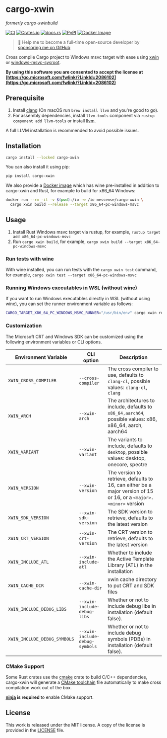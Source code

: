 # cargo-xwin

_formerly cargo-xwinbuild_

[![CI](https://github.com/rust-cross/cargo-xwin/workflows/CI/badge.svg)](https://github.com/rust-cross/cargo-xwin/actions?query=workflow%3ACI)
[![Crates.io](https://img.shields.io/crates/v/cargo-xwin.svg)](https://crates.io/crates/cargo-xwin)
[![docs.rs](https://docs.rs/cargo-xwin/badge.svg)](https://docs.rs/cargo-xwin/)
[![PyPI](https://img.shields.io/pypi/v/cargo-xwin.svg)](https://pypi.org/project/cargo-xwin)
[![Docker Image](https://img.shields.io/docker/pulls/messense/cargo-xwin.svg?maxAge=2592000)](https://hub.docker.com/r/messense/cargo-xwin/)

> 🚀 Help me to become a full-time open-source developer by [sponsoring me on GitHub](https://github.com/sponsors/messense)

Cross compile Cargo project to Windows msvc target with ease using [xwin](https://github.com/Jake-Shadle/xwin) or [windows-msvc-sysroot](https://github.com/trcrsired/windows-msvc-sysroot).

**By using this software you are consented to accept the license at [https://go.microsoft.com/fwlink/?LinkId=2086102](https://go.microsoft.com/fwlink/?LinkId=2086102)**

## Prerequisite

1. Install [clang](https://clang.llvm.org/) (On macOS run `brew install llvm` and you're good to go).
2. For assembly dependencies, install `llvm-tools` component via `rustup component add llvm-tools` or install [llvm](https://llvm.org).

A full LLVM installation is recommended to avoid possible issues.

## Installation

```bash
cargo install --locked cargo-xwin
```

You can also install it using pip:

```bash
pip install cargo-xwin
```

We also provide a [Docker image](https://hub.docker.com/r/messense/cargo-xwin) which has wine pre-installed in addition to cargo-xwin and Rust,
for example to build for x86_64 Windows:

```bash
docker run --rm -it -v $(pwd):/io -w /io messense/cargo-xwin \
  cargo xwin build --release --target x86_64-pc-windows-msvc
```

## Usage

1. Install Rust Windows msvc target via rustup, for example, `rustup target add x86_64-pc-windows-msvc`
2. Run `cargo xwin build`, for example, `cargo xwin build --target x86_64-pc-windows-msvc`

### Run tests with wine

With wine installed, you can run tests with the `cargo xwin test` command,
for example, `cargo xwin test --target x86_64-pc-windows-msvc`

### Running Windows executables in WSL (without wine)

If you want to run Windows executables directly in WSL (without using wine), you can set the runner environment variable as follows:

```bash
CARGO_TARGET_X86_64_PC_WINDOWS_MSVC_RUNNER="/usr/bin/env" cargo xwin run --target x86_64-pc-windows-msvc
```

### Customization

The Microsoft CRT and Windows SDK can be customized using the following environment variables or CLI options.

| Environment Variable         | CLI option                     | Description                                                                                                        |
| ---------------------------- | ------------------------------ | ------------------------------------------------------------------------------------------------------------------ |
| `XWIN_CROSS_COMPILER`        | `--cross-compiler`             | The cross compiler to use, defaults to `clang-cl`, possible values: `clang-cl`, `clang`                            |
| `XWIN_ARCH`                  | `--xwin-arch`                  | The architectures to include, defaults to `x86_64,aarch64`, possible values: x86, x86_64, aarch, aarch64           |
| `XWIN_VARIANT`               | `--xwin-variant`               | The variants to include, defaults to `desktop`, possible values: desktop, onecore, spectre                         |
| `XWIN_VERSION`               | `--xwin-version`               | The version to retrieve, defaults to 16, can either be a major version of 15 or 16, or a `<major>.<minor>` version |
| `XWIN_SDK_VERSION`           | `--xwin-sdk-version`           | The SDK version to retrieve, defaults to the latest version                                                        |
| `XWIN_CRT_VERSION`           | `--xwin-crt-version`           | The CRT version to retrieve, defaults to the latest version                                                        |
| `XWIN_INCLUDE_ATL`           | `--xwin-include-atl`           | Whether to include the Active Template Library (ATL) in the installation                                           |
| `XWIN_CACHE_DIR`             | `--xwin-cache-dir`             | xwin cache directory to put CRT and SDK files                                                                      |
| `XWIN_INCLUDE_DEBUG_LIBS`    | `--xwin-include-debug-libs`    | Whether or not to include debug libs in installation (default false).                                              |
| `XWIN_INCLUDE_DEBUG_SYMBOLS` | `--xwin-include-debug-symbols` | Whether or not to include debug symbols (PDBs) in installation (default false).                                    |

### CMake Support

Some Rust crates use the [cmake](https://github.com/alexcrichton/cmake-rs) crate to build C/C++ dependencies,
cargo-xwin will generate a [CMake toolchain](https://cmake.org/cmake/help/latest/manual/cmake-toolchains.7.html) file
automatically to make cross compilation work out of the box.

**[ninja](https://ninja-build.org/) is required** to enable CMake support.

## License

This work is released under the MIT license. A copy of the license is provided
in the [LICENSE](./LICENSE) file.
